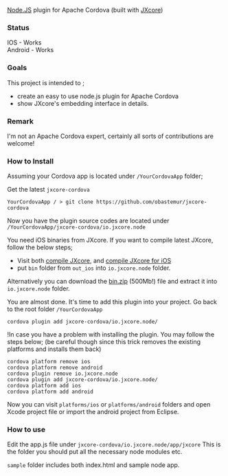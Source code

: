 [Node.JS](https://nodejs.org) plugin for Apache Cordova (built with [JXcore](https://github.com/jxcore/jxcore))

### Status

IOS - Works  
Android - Works


### Goals
This project is intended to ;
 - create an easy to use node.js plugin for Apache Cordova
 - show JXcore's embedding interface in details.


### Remark
I'm not an Apache Cordova expert, certainly all sorts of contributions are welcome!

### How to Install

Assuming your Cordova app is located under `/YourCordovaApp` folder;

Get the latest `jxcore-cordova`

```
YourCordovaApp / > git clone https://github.com/obastemur/jxcore-cordova
```

Now you have the plugin source codes are located under `/YourCordovaApp/jxcore-cordova/io.jxcore.node`

You need iOS binaries from JXcore. If you want to compile latest JXcore, follow the below steps;
 - Visit both [compile JXcore](https://github.com/jxcore/jxcore/blob/master/doc/iOS_Compile.md), and [compile JXcore for iOS](https://github.com/jxcore/jxcore/blob/master/doc/iOS_Compile.md)
 - put `bin` folder from `out_ios` into `io.jxcore.node` folder.

Alternatively you can download the [bin.zip](https://mega.co.nz/#!HsNCSSjD!XqOq0Mts50zrcCB-W43iZUon3L7CuYpore5VtzvbCEs) (500Mb!) file and extract it into `io.jxcore.node` folder.

You are almost done. It's time to add this plugin into your project. Go back to the root folder `/YourCordovaApp`

```
cordova plugin add jxcore-cordova/io.jxcore.node/
```

!In case you have a problem with installing the plugin. You may follow the steps below;
(be careful though since this trick removes the existing platforms and installs them back)

```
cordova platform remove ios
cordova platform remove android
cordova plugin remove io.jxcore.node
cordova plugin add jxcore-cordova/io.jxcore.node/
cordova platform add ios
cordova platform add android
```

Now you can visit `platforms/ios` or `platforms/android` folders and open Xcode project file or import the android project from Eclipse.


### How to use 

Edit the app.js file under `jxcore-cordova/io.jxcore.node/app/jxcore` 
This is the folder you should put all the necessary node modules etc. 

`sample` folder includes both index.html and sample node app.
